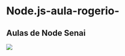 # Node.js-aula-rogerio-
## Aulas de Node Senai

![](https://uploads.metroimg.com/wp-content/uploads/2025/02/03113001/neymar-santos-salarios-brasil.jpg)
